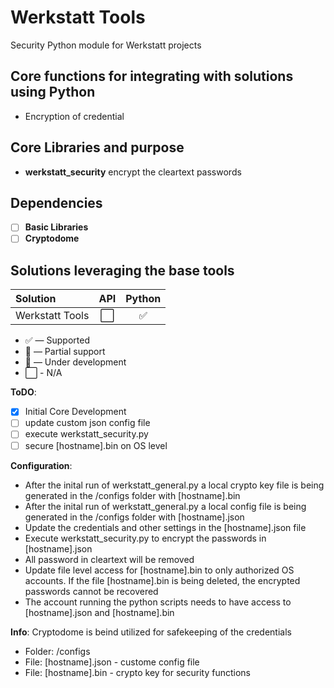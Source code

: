 # Werkstatt Tools
Security Python module for Werkstatt projects

## Core functions for integrating with solutions using Python
- Encryption of credential 

## Core Libraries and purpose
- **werkstatt_security** encrypt the cleartext passwords

## Dependencies
- [ ] **Basic Libraries**
- [ ] **Cryptodome**

## Solutions leveraging the base tools
| Solution                  | API           | Python        |
| :-------------            | :---:         | :---:         | 
| Werkstatt Tools           | ⬜            | ✅    | 

* ✅ — Supported
* 🔶 — Partial support
* 🚧 — Under development
* ⬜ - N/A ️


**ToDO**: 
- [x] Initial Core Development
- [ ] update custom json config file
- [ ] execute werkstatt_security.py
- [ ] secure [hostname].bin on OS level

**Configuration**: 
- After the inital run of werkstatt_general.py a local crypto key file is being generated in the /configs folder with [hostname].bin
- After the inital run of werkstatt_general.py a local config file is being generated in the /configs folder with [hostname].json
- Update the credentials and other settings in the [hostname].json file
- Execute werkstatt_security.py to encrypt the passwords in [hostname].json
- All password in cleartext will be removed
- Update file level access for [hostname].bin to only authorized OS accounts. If the file [hostname].bin is being deleted, the encrypted passwords cannot be recovered 
- The account running the python scripts needs to have access to [hostname].json and [hostname].bin

**Info**: 
Cryptodome is beind utilized for safekeeping of the credentials
- Folder: /configs
- File: [hostname].json - custome config file
- File: [hostname].bin - crypto key for security functions